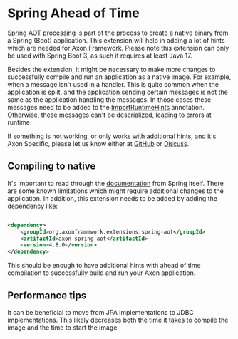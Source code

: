 # Spring Ahead of Time

[Spring AOT processing](https://docs.spring.io/spring-boot/docs/current/reference/html/native-image.html#native-image.introducing-graalvm-native-images.understanding-aot-processing)
is part of the process to create a native binary from a Spring (Boot) application. This extension will help in adding a
lot of hints which are needed for Axon Framework. Please note this extension can only be used with Spring Boot 3, as
such it requires at least Java 17.

Besides the extension, it might be necessary to make more changes to successfully compile and run an application as a native
image. For example, when a message isn't used in a handler. This is quite common when the application is split, and the
application sending certain messages is not the same as the application handling the messages. In those cases these
messages need to be added to
the [ImportRuntimeHints](https://docs.spring.io/spring-framework/docs/current/javadoc-api/org/springframework/context/annotation/ImportRuntimeHints.html)
annotation. Otherwise, these messages can't be deserialized, leading to errors at runtime.

If something is not working, or only works with additional hints, and it's Axon Specific, please let us know either
at [GitHub](https://github.com/AxonFramework/extension-spring-aot/issues)
or [Discuss](https://discuss.axoniq.io/c/axonframework/7).

## Compiling to native

It's important to read through
the [documentation](https://docs.spring.io/spring-boot/docs/current/reference/html/native-image.html) from Spring
itself. There are some known limitations which might require additional changes to the application.
In addition, this extension needs to be added by adding the dependency like:

```xml

<dependency>
    <groupId>org.axonframework.extensions.spring-aot</groupId>
    <artifactId>axon-spring-aot</artifactId>
    <version>4.8.0</version>
</dependency>
```

This should be enough to have additional hints with ahead of time compilation to successfully build and run your Axon
application.

## Performance tips

It can be beneficial to move from JPA implementations to JDBC implementations. This likely decreases both the time it
takes to compile the image and the time to start the image.


